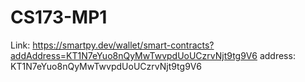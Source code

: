 # CS173-MP1

Link: https://smartpy.dev/wallet/smart-contracts?addAddress=KT1N7eYuo8nQyMwTwvpdUoUCzrvNjt9tg9V6
address: KT1N7eYuo8nQyMwTwvpdUoUCzrvNjt9tg9V6
